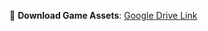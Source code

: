 🔗 **Download Game Assets**: [Google Drive Link](https://drive.google.com/folders/1ghe_zyRONYVmHShV5NO68YkSKADSM9HB?usp=drive_link)

